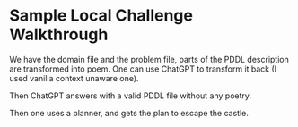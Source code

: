 # Sample Local Challenge Walkthrough

We have the domain file and the problem file, parts of the PDDL description are transformed into poem.
One can use ChatGPT to transform it back (I used vanilla context unaware one).

Then ChatGPT answers with a valid PDDL file without any poetry.

Then one uses a planner, and gets the plan to escape the castle.
